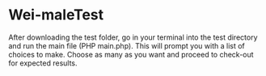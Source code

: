 # Wei-maleTest

After downloading the test folder, go in your terminal into the test directory and run the main file (PHP main.php). 
This will prompt you with a list of choices to make.
Choose as many as you want and proceed to check-out for expected results.
